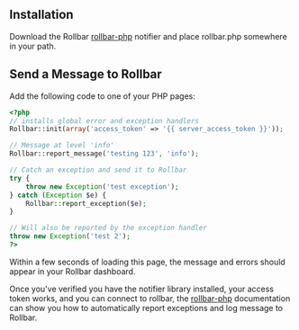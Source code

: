 ## Installation

Download the Rollbar [rollbar-php](https://github.com/rollbar/rollbar-php) notifier
and place rollbar.php somewhere in your path.

## Send a Message to Rollbar

Add the following code to one of your PHP pages:

```php
<?php
// installs global error and exception handlers
Rollbar::init(array('access_token' => '{{ server_access_token }}'));

// Message at level 'info'
Rollbar::report_message('testing 123', 'info');

// Catch an exception and send it to Rollbar
try {
    throw new Exception('test exception');
} catch (Exception $e) {
    Rollbar::report_exception($e);
}

// Will also be reported by the exception handler
throw new Exception('test 2');
?>
```

Within a few seconds of loading this page, the message and errors should appear in your Rollbar dashboard.

Once you've verified you have the notifier library installed, your access token works,
and you can connect to rollbar, the [rollbar-php](https://github.com/rollbar/rollbar-php)
documentation can show you how to automatically report exceptions and log message to Rollbar.
